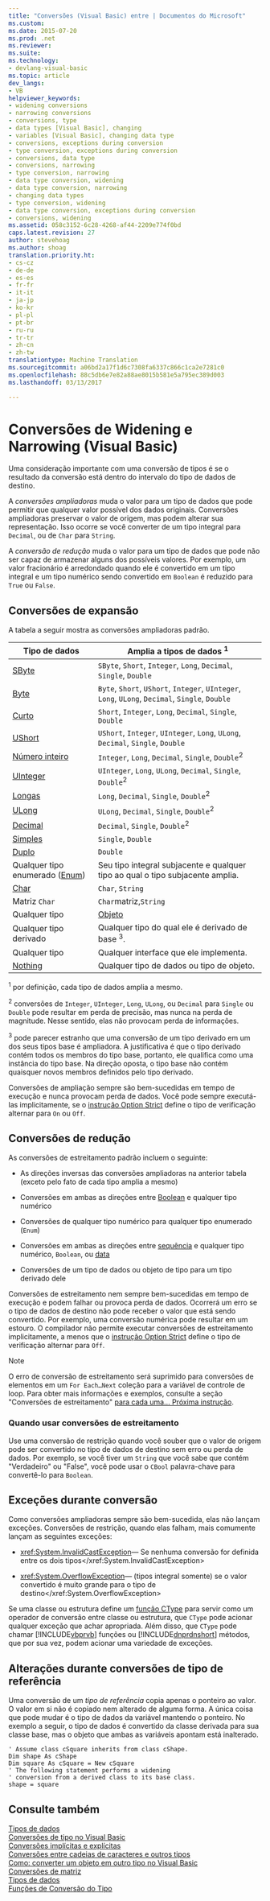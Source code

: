 ```yaml
---
title: "Conversões (Visual Basic) entre | Documentos do Microsoft"
ms.custom: 
ms.date: 2015-07-20
ms.prod: .net
ms.reviewer: 
ms.suite: 
ms.technology:
- devlang-visual-basic
ms.topic: article
dev_langs:
- VB
helpviewer_keywords:
- widening conversions
- narrowing conversions
- conversions, type
- data types [Visual Basic], changing
- variables [Visual Basic], changing data type
- conversions, exceptions during conversion
- type conversion, exceptions during conversion
- conversions, data type
- conversions, narrowing
- type conversion, narrowing
- data type conversion, widening
- data type conversion, narrowing
- changing data types
- type conversion, widening
- data type conversion, exceptions during conversion
- conversions, widening
ms.assetid: 058c3152-6c28-4268-af44-2209e774f0bd
caps.latest.revision: 27
author: stevehoag
ms.author: shoag
translation.priority.ht:
- cs-cz
- de-de
- es-es
- fr-fr
- it-it
- ja-jp
- ko-kr
- pl-pl
- pt-br
- ru-ru
- tr-tr
- zh-cn
- zh-tw
translationtype: Machine Translation
ms.sourcegitcommit: a06bd2a17f1d6c7308fa6337c866c1ca2e7281c0
ms.openlocfilehash: 88c5db6e7e82a88ae8015b581e5a795ec389d003
ms.lasthandoff: 03/13/2017

---
```

# <a name="widening-and-narrowing-conversions-visual-basic"></a>Conversões de Widening e Narrowing (Visual Basic)
Uma consideração importante com uma conversão de tipos é se o resultado da conversão está dentro do intervalo do tipo de dados de destino.  
  
 A *conversões ampliadoras* muda o valor para um tipo de dados que pode permitir que qualquer valor possível dos dados originais.  Conversões ampliadoras preservar o valor de origem, mas podem alterar sua representação. Isso ocorre se você converter de um tipo integral para `Decimal`, ou de `Char` para `String`.  
  
 A *conversão de redução* muda o valor para um tipo de dados que pode não ser capaz de armazenar alguns dos possíveis valores. Por exemplo, um valor fracionário é arredondado quando ele é convertido em um tipo integral e um tipo numérico sendo convertido em `Boolean` é reduzido para `True` ou `False`.  
  
## <a name="widening-conversions"></a>Conversões de expansão  
 A tabela a seguir mostra as conversões ampliadoras padrão.  
  
|Tipo de dados|Amplia a tipos de dados <sup>1</sup>|  
|---|---|  
|[SByte](../../../../visual-basic/language-reference/data-types/sbyte-data-type.md)|`SByte`, `Short`, `Integer`, `Long`, `Decimal`, `Single`, `Double`|  
|[Byte](../../../../visual-basic/language-reference/data-types/byte-data-type.md)|`Byte`, `Short`, `UShort`, `Integer`, `UInteger`, `Long`, `ULong`, `Decimal`, `Single`, `Double`|  
|[Curto](../../../../visual-basic/language-reference/data-types/short-data-type.md)|`Short`, `Integer`, `Long`, `Decimal`, `Single`, `Double`|  
|[UShort](../../../../visual-basic/language-reference/data-types/ushort-data-type.md)|`UShort`, `Integer`, `UInteger`, `Long`, `ULong`, `Decimal`, `Single`, `Double`|  
|[Número inteiro](../../../../visual-basic/language-reference/data-types/integer-data-type.md)|`Integer`, `Long`, `Decimal`, `Single`, `Double`<sup>2</sup>|  
|[UInteger](../../../../visual-basic/language-reference/data-types/uinteger-data-type.md)|`UInteger`, `Long`, `ULong`, `Decimal`, `Single`, `Double`<sup>2</sup>|  
|[Longas](../../../../visual-basic/language-reference/data-types/long-data-type.md)|`Long`, `Decimal`, `Single`, `Double`<sup>2</sup>|  
|[ULong](../../../../visual-basic/language-reference/data-types/ulong-data-type.md)|`ULong`, `Decimal`, `Single`, `Double`<sup>2</sup>|  
|[Decimal](../../../../visual-basic/language-reference/data-types/decimal-data-type.md)|`Decimal`, `Single`, `Double`<sup>2</sup>|  
|[Simples](../../../../visual-basic/language-reference/data-types/single-data-type.md)|`Single`, `Double`|  
|[Duplo](../../../../visual-basic/language-reference/data-types/double-data-type.md)|`Double`|  
|Qualquer tipo enumerado ([Enum](../../../../visual-basic/language-reference/statements/enum-statement.md))|Seu tipo integral subjacente e qualquer tipo ao qual o tipo subjacente amplia.|  
|[Char](../../../../visual-basic/language-reference/data-types/char-data-type.md)|`Char`, `String`|  
|Matriz `Char`|`Char`matriz,`String`|  
|Qualquer tipo|[Objeto](../../../../visual-basic/language-reference/data-types/object-data-type.md)|  
|Qualquer tipo derivado|Qualquer tipo do qual ele é derivado de base <sup>3</sup>.|  
|Qualquer tipo|Qualquer interface que ele implementa.|  
|[Nothing](../../../../visual-basic/language-reference/nothing.md)|Qualquer tipo de dados ou tipo de objeto.|  
  
 <sup>1</sup> por definição, cada tipo de dados amplia a mesmo.  
  
 <sup>2</sup> conversões de `Integer`, `UInteger`, `Long`, `ULong`, ou `Decimal` para `Single` ou `Double` pode resultar em perda de precisão, mas nunca na perda de magnitude. Nesse sentido, elas não provocam perda de informações.  
  
 <sup>3</sup> pode parecer estranho que uma conversão de um tipo derivado em um dos seus tipos base é ampliadora. A justificativa é que o tipo derivado contém todos os membros do tipo base, portanto, ele qualifica como uma instância do tipo base. Na direção oposta, o tipo base não contém quaisquer novos membros definidos pelo tipo derivado.  
  
 Conversões de ampliação sempre são bem-sucedidas em tempo de execução e nunca provocam perda de dados. Você pode sempre executá-las implicitamente, se o [instrução Option Strict](../../../../visual-basic/language-reference/statements/option-strict-statement.md) define o tipo de verificação alternar para `On` ou `Off`.  
  
## <a name="narrowing-conversions"></a>Conversões de redução  
 As conversões de estreitamento padrão incluem o seguinte:  
  
-   As direções inversas das conversões ampliadoras na anterior tabela (exceto pelo fato de cada tipo amplia a mesmo)  
  
-   Conversões em ambas as direções entre [Boolean](../../../../visual-basic/language-reference/data-types/boolean-data-type.md) e qualquer tipo numérico  
  
-   Conversões de qualquer tipo numérico para qualquer tipo enumerado (`Enum`)  
  
-   Conversões em ambas as direções entre [sequência](../../../../visual-basic/language-reference/data-types/string-data-type.md) e qualquer tipo numérico, `Boolean`, ou [data](../../../../visual-basic/language-reference/data-types/date-data-type.md)  
  
-   Conversões de um tipo de dados ou objeto de tipo para um tipo derivado dele  
  
 Conversões de estreitamento nem sempre bem-sucedidas em tempo de execução e podem falhar ou provoca perda de dados. Ocorrerá um erro se o tipo de dados de destino não pode receber o valor que está sendo convertido. Por exemplo, uma conversão numérica pode resultar em um estouro. O compilador não permite executar conversões de estreitamento implicitamente, a menos que o [instrução Option Strict](../../../../visual-basic/language-reference/statements/option-strict-statement.md) define o tipo de verificação alternar para `Off`.  
  
> [!NOTE]
>  O erro de conversão de estreitamento será suprimido para conversões de elementos em um `For Each…Next` coleção para a variável de controle de loop. Para obter mais informações e exemplos, consulte a seção "Conversões de estreitamento" [para cada uma... Próxima instrução](../../../../visual-basic/language-reference/statements/for-each-next-statement.md).  
  
### <a name="when-to-use-narrowing-conversions"></a>Quando usar conversões de estreitamento  
 Use uma conversão de restrição quando você souber que o valor de origem pode ser convertido no tipo de dados de destino sem erro ou perda de dados. Por exemplo, se você tiver um `String` que você sabe que contém "Verdadeiro" ou "False", você pode usar o `CBool` palavra-chave para convertê-lo para `Boolean`.  
  
## <a name="exceptions-during-conversion"></a>Exceções durante conversão  
 Como conversões ampliadoras sempre são bem-sucedida, elas não lançam exceções. Conversões de restrição, quando elas falham, mais comumente lançam as seguintes exceções:  
  
-   <xref:System.InvalidCastException>— Se nenhuma conversão for definida entre os dois tipos</xref:System.InvalidCastException>  
  
-   <xref:System.OverflowException>— (tipos integral somente) se o valor convertido é muito grande para o tipo de destino</xref:System.OverflowException>  
  
 Se uma classe ou estrutura define um [função CType](../../../../visual-basic/language-reference/functions/ctype-function.md) para servir como um operador de conversão entre classe ou estrutura, que `CType` pode acionar qualquer exceção que achar apropriada. Além disso, que `CType` pode chamar [!INCLUDE[vbprvb](../../../../csharp/programming-guide/concepts/linq/includes/vbprvb_md.md)] funções ou [!INCLUDE[dnprdnshort](../../../../csharp/getting-started/includes/dnprdnshort_md.md)] métodos, que por sua vez, podem acionar uma variedade de exceções.  
  
## <a name="changes-during-reference-type-conversions"></a>Alterações durante conversões de tipo de referência  
 Uma conversão de um *tipo de referência* copia apenas o ponteiro ao valor. O valor em si não é copiado nem alterado de alguma forma. A única coisa que pode mudar é o tipo de dados da variável mantendo o ponteiro. No exemplo a seguir, o tipo de dados é convertido da classe derivada para sua classe base, mas o objeto que ambas as variáveis apontam está inalterado.  
  
```  
' Assume class cSquare inherits from class cShape.  
Dim shape As cShape  
Dim square As cSquare = New cSquare  
' The following statement performs a widening  
' conversion from a derived class to its base class.  
shape = square  
```  
  
## <a name="see-also"></a>Consulte também  
 [Tipos de dados](../../../../visual-basic/programming-guide/language-features/data-types/index.md)   
 [Conversões de tipo no Visual Basic](../../../../visual-basic/programming-guide/language-features/data-types/type-conversions.md)   
 [Conversões implícitas e explícitas](../../../../visual-basic/programming-guide/language-features/data-types/implicit-and-explicit-conversions.md)   
 [Conversões entre cadeias de caracteres e outros tipos](../../../../visual-basic/programming-guide/language-features/data-types/conversions-between-strings-and-other-types.md)   
 [Como: converter um objeto em outro tipo no Visual Basic](../../../../visual-basic/programming-guide/language-features/data-types/how-to-convert-an-object-to-another-type.md)   
 [Conversões de matriz](../../../../visual-basic/programming-guide/language-features/data-types/array-conversions.md)   
 [Tipos de dados](../../../../visual-basic/language-reference/data-types/data-type-summary.md)   
 [Funções de Conversão do Tipo](../../../../visual-basic/language-reference/functions/type-conversion-functions.md)
